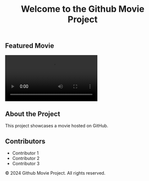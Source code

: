 <html lang="en">
<head>
    <meta charset="UTF-8">
    <meta name="viewport" content="width=device-width, initial-scale=1.0">
    <title>Github Movie Project</title>
    <link rel="stylesheet" href="styles.css"> <!-- Link to your CSS file -->
</head>
<body>
    <header>
        <h1>Welcome to the Github Movie Project</h1>
    </header>
    <main>
        <section id="movie">
            <h2>Featured Movie</h2>
            <video controls>
                <source src="path/to/your/movie.mp4" type="video/mp4">
                Your browser does not support the video tag.
            </video>
        </section>
        <section id="about">
            <h2>About the Project</h2>
            <p>This project showcases a movie hosted on GitHub.</p>
        </section>
        <section id="contributors">
            <h2>Contributors</h2>
            <ul>
                <li>Contributor 1</li>
                <li>Contributor 2</li>
                <li>Contributor 3</li>
            </ul>
        </section>
    </main>
    <footer>
        <p>&copy; 2024 Github Movie Project. All rights reserved.</p>
    </footer>
    <script src="script.js"></script> <!-- Link to your JavaScript file -->
</body>
</html>
